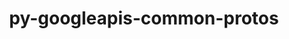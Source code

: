 ---
title: "py-googleapis-common-protos"
layout: cache
categories: [package, develop-2024-06-02]
meta: {"versions": ["1.63.0"], "compilers": ["gcc@=11.4.0"], "oss": ["ubuntu22.04"], "platforms": ["linux"], "targets": ["x86_64_v3"], "stacks": ["ml-linux-x86_64-cpu", "ml-linux-x86_64-cuda", "root"], "num_specs": 1, "num_specs_by_stack": {"root": 1, "ml-linux-x86_64-cpu": 1, "ml-linux-x86_64-cuda": 1}}
spec_details: [{"hash": "dgfzb6iijv7fagzsrd2askun2dw6csre", "compiler": "gcc@=11.4.0", "versions": ["1.63.0"], "os": "ubuntu22.04", "platform": "linux", "target": "x86_64_v3", "variants": ["build_system=python_pip", "~grpc"], "stacks": ["root", "ml-linux-x86_64-cpu", "ml-linux-x86_64-cuda"], "size": "-", "tarball": "https://binaries.spack.io/releases/develop-2024-06-02/build_cache/linux-ubuntu22.04-x86_64_v3/gcc-11.4.0/py-googleapis-common-protos-1.63.0/linux-ubuntu22.04-x86_64_v3-gcc-11.4.0-py-googleapis-common-protos-1.63.0-dgfzb6iijv7fagzsrd2askun2dw6csre.spack"}]
---